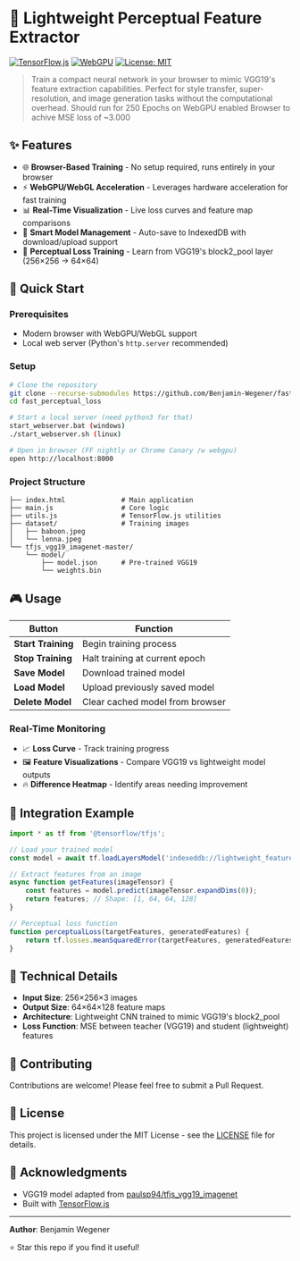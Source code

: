 # 🧠 Lightweight Perceptual Feature Extractor

[![TensorFlow.js](https://img.shields.io/badge/TensorFlow.js-FF6F00?style=flat&logo=tensorflow&logoColor=white)](https://www.tensorflow.org/js)
[![WebGPU](https://img.shields.io/badge/WebGPU-005CFF?style=flat&logo=webgl&logoColor=white)](https://webgpu.io/)
[![License: MIT](https://img.shields.io/badge/License-MIT-yellow.svg)](https://opensource.org/licenses/MIT)

> Train a compact neural network in your browser to mimic VGG19's feature extraction capabilities. Perfect for style transfer, super-resolution, and image generation tasks without the computational overhead. Should run for 250 Epochs on WebGPU enabled Browser to achive MSE loss of ~3.000

## ✨ Features

- 🌐 **Browser-Based Training** - No setup required, runs entirely in your browser
- ⚡ **WebGPU/WebGL Acceleration** - Leverages hardware acceleration for fast training
- 📊 **Real-Time Visualization** - Live loss curves and feature map comparisons
- 💾 **Smart Model Management** - Auto-save to IndexedDB with download/upload support
- 🎯 **Perceptual Loss Training** - Learn from VGG19's block2_pool layer (256×256 → 64×64)

## 🚀 Quick Start

### Prerequisites
- Modern browser with WebGPU/WebGL support
- Local web server (Python's `http.server` recommended)

### Setup
```bash
# Clone the repository
git clone --recurse-submodules https://github.com/Benjamin-Wegener/fast_perceptual_loss
cd fast_perceptual_loss

# Start a local server (need python3 for that)
start_webserver.bat (windows)
./start_webserver.sh (linux)

# Open in browser (FF nightly or Chrome Canary /w webgpu)
open http://localhost:8000
```

### Project Structure
```
├── index.html              # Main application
├── main.js                 # Core logic
├── utils.js                # TensorFlow.js utilities
├── dataset/                # Training images
│   ├── baboon.jpeg
│   └── lenna.jpeg
└── tfjs_vgg19_imagenet-master/
    └── model/
        ├── model.json      # Pre-trained VGG19
        └── weights.bin
```

## 🎮 Usage

| Button | Function |
|--------|----------|
| **Start Training** | Begin training process |
| **Stop Training** | Halt training at current epoch |
| **Save Model** | Download trained model |
| **Load Model** | Upload previously saved model |
| **Delete Model** | Clear cached model from browser |

### Real-Time Monitoring
- 📈 **Loss Curve** - Track training progress
- 🖼️ **Feature Visualizations** - Compare VGG19 vs lightweight model outputs
- 🔥 **Difference Heatmap** - Identify areas needing improvement

## 🔧 Integration Example

```javascript
import * as tf from '@tensorflow/tfjs';

// Load your trained model
const model = await tf.loadLayersModel('indexeddb://lightweight_feature_extractor_model');

// Extract features from an image
async function getFeatures(imageTensor) {
    const features = model.predict(imageTensor.expandDims(0));
    return features; // Shape: [1, 64, 64, 128]
}

// Perceptual loss function
function perceptualLoss(targetFeatures, generatedFeatures) {
    return tf.losses.meanSquaredError(targetFeatures, generatedFeatures);
}
```

## 🧪 Technical Details

- **Input Size**: 256×256×3 images
- **Output Size**: 64×64×128 feature maps
- **Architecture**: Lightweight CNN trained to mimic VGG19's block2_pool
- **Loss Function**: MSE between teacher (VGG19) and student (lightweight) features

## 🤝 Contributing

Contributions are welcome! Please feel free to submit a Pull Request.

## 📄 License

This project is licensed under the MIT License - see the [LICENSE](LICENSE) file for details.

## 🙏 Acknowledgments

- VGG19 model adapted from [paulsp94/tfjs_vgg19_imagenet](https://github.com/paulsp94/tfjs_vgg19_imagenet)
- Built with [TensorFlow.js](https://www.tensorflow.org/js)

---

**Author**: Benjamin Wegener

⭐ Star this repo if you find it useful!
